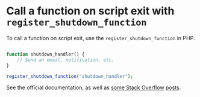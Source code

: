 # Call a function on script exit with `register_shutdown_function`

To call a function on script exit, use the `register_shutdown_function` in PHP.

```php

function shutdown_handler() {
    // Send an email, notification, etc.
}

register_shutdown_function("shutdown_handler");
```

See the official documentation, as well as [some Stack Overflow](https://stackoverflow.com/questions/4410632/handle-fatal-errors-in-php-using-register-shutdown-function) [posts](https://stackoverflow.com/questions/13499399/explanation-of-register-shutdown-function). 

